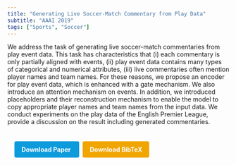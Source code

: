 ```yaml
---
title: "Generating Live Soccer-Match Commentary from Play Data"
subtitle: "AAAI 2019"
tags: ["Sports", "Soccer"]
---
```


We address the task of generating live soccer-match commentaries from play event data. This task has characteristics that (i) each commentary is only partially aligned with events, (ii) play event data contains many types of categorical and numerical attributes, (iii) live commentaries often mention player names and team names. For these reasons, we propose an encoder for play event data, which is enhanced with a gate mechanism. We also introduce an attention mechanism on events. In addition, we introduced placeholders and their reconstruction mechanism to enable the model to copy appropriate player names and team names from the input data. We conduct experiments on the play data of the English Premier League, provide a discussion on the result including generated commentaries.

<div style="margin-top: 1rem; padding: 1rem; display: inline-block;">

  <a href="https://api.semanticscholar.org/CorpusID:57854642" target="_blank" style="background-color: #0d9bdc; color: white; padding: 10px 16px; margin-right: 8px; text-decoration: none; border-radius: 4px; font-weight: bold;">
    Download Paper
  </a>

  <a href="../bib/generating-live-soccer-match-commentary-from-play-data.bib" download style="background-color: #f0a500; color: white; padding: 10px 16px; text-decoration: none; border-radius: 4px; font-weight: bold;">
    Download BibTeX
  </a>

</div>
